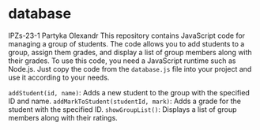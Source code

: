 # database
IPZs-23-1 Partyka Olexandr
This repository contains JavaScript code for managing a group of students. The code allows you to add students to a group, assign them grades, and display a list of group members along with their grades.
To use this code, you need a JavaScript runtime such as Node.js. Just copy the code from the `database.js` file into your project and use it according to your needs.

`addStudent(id, name)`: Adds a new student to the group with the specified ID and name.
`addMarkToStudent(studentId, mark)`: Adds a grade for the student with the specified ID.
`showGroupList()`: Displays a list of group members along with their ratings.
